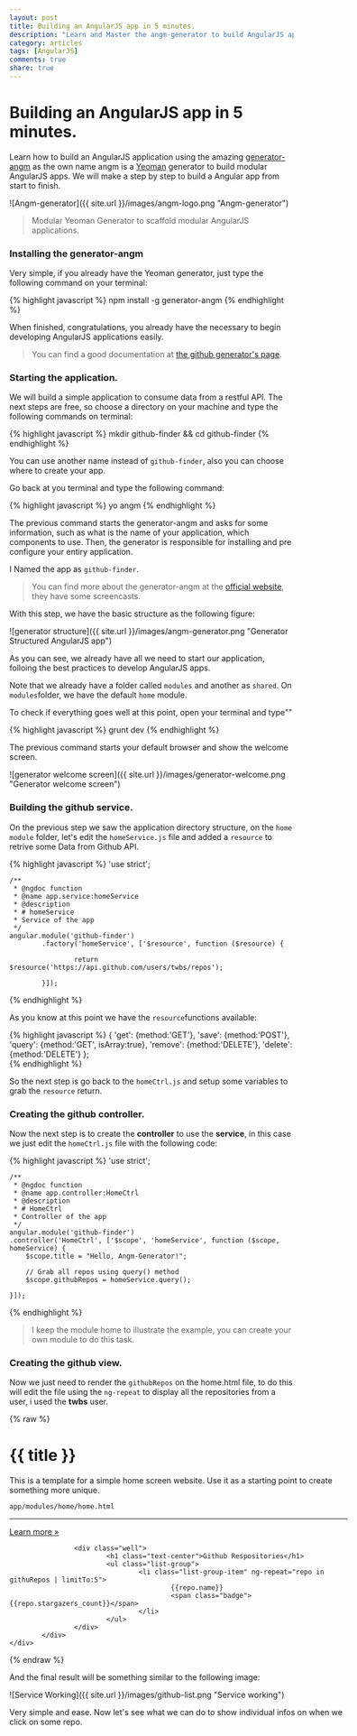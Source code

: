 ```yaml
---
layout: post
title: Building an AngularJS app in 5 minutes.
description: "Learn and Master the angm-generator to build AngularJS application easily."
category: articles
tags: [AngularJS]
comments: true
share: true
---
```


# Building an AngularJS app in 5 minutes.
Learn how to build an AngularJS application using the amazing [generator-angm](http://www.newaeonweb.com.br/generator-angm) as the own name angm is a [Yeoman](http://yeoman.io/) generator to build modular AngularJS apps.
We will make a step by step to build a Angular app from start to finish.

![Angm-generator]({{ site.url }}/images/angm-logo.png "Angm-generator")

>  Modular Yeoman Generator to scaffold modular AngularJS applications.

### Installing the generator-angm
Very simple, if you already have the Yeoman generator, just type the following command on your terminal:

{% highlight javascript %}
    npm install -g generator-angm
{% endhighlight %}

When finished, congratulations, you already have the necessary to begin developing AngularJS applications easily.

> You can find a good documentation at [the github generator's page](https://github.com/newaeonweb/generator-angm).

### Starting the application.
We will build a simple application to consume data from a restful API.
The next steps are free, so choose a directory on your machine and type the following commands on terminal:

{% highlight javascript %}
    mkdir github-finder && cd github-finder
{% endhighlight %}


You can use another name instead of `github-finder`, also you can choose where to create your app.

Go back at you terminal and type the following command:

{% highlight javascript %}
    yo angm
{% endhighlight %}

The previous command starts the generator-angm and asks for some information, such as what is the name of your application, which components to use.
Then, the generator is responsible for installing and pre configure your entiry application.

I Named the app as `github-finder`.

> You can find more about the generator-angm at the [official website](http://www.newaeonweb.com.br/generator-angm), they have some screencasts.

With this step, we have the basic structure as the following figure:

![generator structure]({{ site.url }}/images/angm-generator.png "Generator Structured AngularJS app")

As you can see, we already have all we need to start our application, folloing the best practices to develop AngularJS apps.

Note that we already have a folder called `modules` and another as `shared`.
On `modules`folder, we have the default `home` module.

To check if everything goes well at this point, open your terminal and type""

{% highlight javascript %}
    grunt dev
{% endhighlight %}

The previous command starts your default browser and show the welcome screen.

![generator welcome screen]({{ site.url }}/images/generator-welcome.png "Generator welcome screen")

### Building the github service.
On the previous step we saw the application directory structure, on the `home module` folder, let's edit the `homeService.js` file and added
a `resource` to retrive some Data from Github API.

{% highlight javascript %}
    'use strict';

    /**
     * @ngdoc function
     * @name app.service:homeService
     * @description
     * # homeService
     * Service of the app
     */
    angular.module('github-finder')
            .factory('homeService', ['$resource', function ($resource) {

                    return $resource('https://api.github.com/users/twbs/repos');

            }]);
{% endhighlight %}

As you know at this point we have the `resource`functions available:

{% highlight javascript %}
    { 'get':    {method:'GET'},
      'save':   {method:'POST'},
      'query':  {method:'GET', isArray:true},
      'remove': {method:'DELETE'},
      'delete': {method:'DELETE'} };  
{% endhighlight %}

So the next step is go back to the `homeCtrl.js` and setup some variables to grab the `resource` return.

### Creating the github controller.
Now the next step is to create the **controller** to use the **service**, in this case we just edit the `homeCtrl.js` file with the
following code:

{% highlight javascript %}
    'use strict';

    /**
     * @ngdoc function
     * @name app.controller:HomeCtrl
     * @description
     * # HomeCtrl
     * Controller of the app
     */
    angular.module('github-finder')
	.controller('HomeCtrl', ['$scope', 'homeService', function ($scope, homeService) {
		$scope.title = "Hello, Angm-Generator!";

		// Grab all repos using query() method
		$scope.githubRepos = homeService.query();

	}]);
{% endhighlight %}

> I keep the module home to illustrate the example, you can create your own module to do this task.

### Creating the github view.
Now we just need to render the `githubRepos` on the home.html file, to do this will edit the file using the `ng-repeat` to display
all the repositories from a user, i used the **twbs** user.

{% raw %}
    <div ng-controller="HomeCtrl">
            <div class="splash" style="width:600px; margin:0 auto; ">
                    <h1>{{ title }}</h1>
                    <p>This is a template for a simple home screen website. Use it as a starting point to create something more unique.</p>
                    <code>app/modules/home/home.html</code>
                    <hr>
                    <p><a href="http://www.github.com/newaeonweb/generator-angm" class="btn btn-primary" role="button">Learn more »</a></p>

                    <div class="well">
                            <h1 class="text-center">Github Respositories</h1>
                            <ul class="list-group">
                                    <li class="list-group-item" ng-repeat="repo in githuRepos | limitTo:5">
                                            {{repo.name}}
                                            <span class="badge">{{repo.stargazers_count}}</span>
                                    </li>
                            </ul>
                    </div>
            </div>
    </div>
{% endraw %}

And the final result will be something similar to the following image:

![Service Working]({{ site.url }}/images/github-list.png "Service working")

Very simple and ease. Now let's see what we can do to show individual infos on when we click on some repo.
